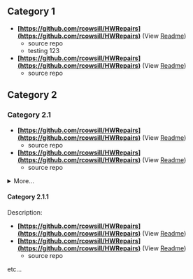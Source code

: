 <!-- {% raw %}Some sort of HTML comment{% endraw %} -->
## Category 1

* **[https://github.com/rcowsill/HWRepairs](https://github.com/rcowsill/HWRepairs)** (View [Readme](https://github.com/rcowsill/HWRepairs/blob/main/README.md))
  - source repo
  - testing 123
* **[https://github.com/rcowsill/HWRepairs](https://github.com/rcowsill/HWRepairs)** (View [Readme](https://github.com/rcowsill/HWRepairs/blob/main/README.md))
  - source repo

## Category 2
### Category 2.1

* **[https://github.com/rcowsill/HWRepairs](https://github.com/rcowsill/HWRepairs)** (View [Readme](https://github.com/rcowsill/HWRepairs/blob/main/README.md))
  - source repo
* **[https://github.com/rcowsill/HWRepairs](https://github.com/rcowsill/HWRepairs)** (View [Readme](https://github.com/rcowsill/HWRepairs/blob/main/README.md))
  - source repo

<details>
<summary>More...</summary>

* **[https://github.com/rcowsill/HWRepairs](https://github.com/rcowsill/HWRepairs)** (View [Readme](https://github.com/rcowsill/HWRepairs/blob/main/README.md))
* **[https://github.com/rcowsill/HWRepairs](https://github.com/rcowsill/HWRepairs)** (View [Readme](https://github.com/rcowsill/HWRepairs/blob/main/README.md))
  - source repo
</details>

#### Category 2.1.1

Description:

* **[https://github.com/rcowsill/HWRepairs](https://github.com/rcowsill/HWRepairs)** (View [Readme](https://github.com/rcowsill/HWRepairs/blob/main/README.md))
* **[https://github.com/rcowsill/HWRepairs](https://github.com/rcowsill/HWRepairs)** (View [Readme](https://github.com/rcowsill/HWRepairs/blob/main/README.md))
  - source repo

etc...

